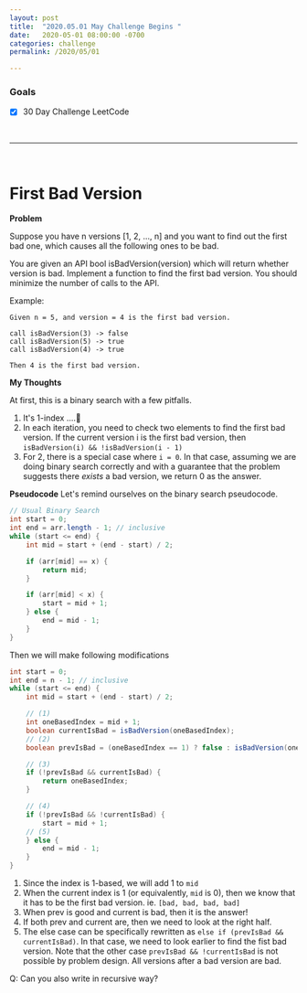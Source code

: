 ```yaml
---
layout: post
title:  "2020.05.01 May Challenge Begins "
date:   2020-05-01 08:00:00 -0700
categories: challenge
permalink: /2020/05/01

---
```


### Goals
- [x] 30 Day Challenge LeetCode

&nbsp;

---

&nbsp;

# First Bad Version

**Problem**

Suppose you have n versions [1, 2, ..., n] and you want to find out the first bad one, which causes all the following ones to be bad.

You are given an API bool isBadVersion(version) which will return whether version is bad. Implement a function to find the first bad version. You should minimize the number of calls to the API.

Example:
```
Given n = 5, and version = 4 is the first bad version.

call isBadVersion(3) -> false
call isBadVersion(5) -> true
call isBadVersion(4) -> true

Then 4 is the first bad version. 
```

**My Thoughts**

At first, this is a binary search with a few pitfalls.
1. It's 1-index ....🤔
2. In each iteration, you need to check two elements to find the first bad version. If the current version i is the first bad version, then `isBadVersion(i) && !isBadVersion(i - 1)` 
3. For 2, there is a special case where `i = 0`. In that case, assuming we are doing binary search correctly and with a guarantee that the problem suggests there *exists* a bad version, we return 0 as the answer.

**Pseudocode**
Let's remind ourselves on the binary search pseudocode.
```java
// Usual Binary Search
int start = 0;
int end = arr.length - 1; // inclusive
while (start <= end) { 
    int mid = start + (end - start) / 2; 

    if (arr[mid] == x) {
        return mid; 
    }

    if (arr[mid] < x) {
        start = mid + 1; 
    } else {
        end = mid - 1;
    }
}
```

Then we will make following modifications
```java
int start = 0;
int end = n - 1; // inclusive
while (start <= end) { 
    int mid = start + (end - start) / 2; 

    // (1)
    int oneBasedIndex = mid + 1;
    boolean currentIsBad = isBadVersion(oneBasedIndex);
    // (2)
    boolean prevIsBad = (oneBasedIndex == 1) ? false : isBadVersion(oneBasedIndex - 1);

    // (3)
    if (!prevIsBad && currentIsBad) {
        return oneBasedIndex;
    }

    // (4)
    if (!prevIsBad && !currentIsBad) {
        start = mid + 1;
    // (5)
    } else {
        end = mid - 1;
    }
}
```
1. Since the index is 1-based, we will add 1 to `mid` 
2. When the current index is 1 (or equivalently, `mid` is 0), then we know that it has to be the first bad version. ie. `[bad, bad, bad, bad]`
3. When prev is good and current is bad, then it is the answer!
4. If both prev and current are, then we need to look at the right half. 
5. The else case can be specifically rewritten as `else if (prevIsBad && currentIsBad)`. In that case, we need to look earlier to find the fist bad version. Note that the other case `prevIsBad && !currentIsBad` is not possible by problem design. All versions after a bad version are bad.

Q: Can you also write in recursive way?
